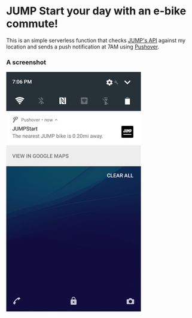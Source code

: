 # JUMP Start your day with an e-bike commute!
This is an simple serverless function that checks
[JUMP's API](https://dc.jumpmobility.com/opendata) against my location and sends a push
notification at 7AM using [Pushover](https://pushover.net).

### A screenshot
![](.screenshot.png)

